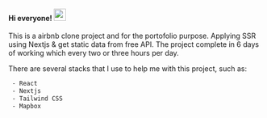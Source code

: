 #### Hi everyone! <img src="https://i.pinimg.com/originals/b9/37/12/b9371273ae94a946e92074d1b9696680.gif" alt="wave hands icon" width="24px" />

This is a airbnb clone project and for the portofolio purpose. Applying SSR using Nextjs & get static data from free API. The project complete in 6 days of working which every two or three hours per day.

There are several stacks that I use to help me with this project, such as:

```bash
 - React
 - Nextjs
 - Tailwind CSS
 - Mapbox
```
